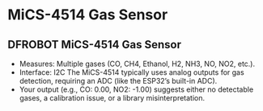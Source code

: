 # MiCS-4514 Gas Sensor

## DFROBOT MiCS-4514 Gas Sensor

- Measures: Multiple gases (CO, CH4, Ethanol, H2, NH3, NO, NO2, etc.).
- Interface: I2C The MiCS-4514 typically uses analog outputs for gas detection, requiring an ADC (like the ESP32’s built-in ADC).
- Your output (e.g., CO: 0.00, NO2: -1.00) suggests either no detectable gases, a calibration issue, or a library misinterpretation.